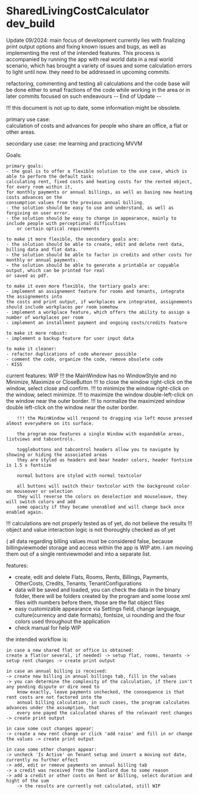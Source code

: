 # SharedLivingCostCalculator dev_build

Update 09/2024:
main focus of development currently lies with finalizing print output options and
fixing known issues and bugs, as well as implementing the rest of the intended 
features. This process is accompanied by running the app with real world data 
in a real world scenario, which has brought a variety of issues and some calculation
errors to light until now. they need to be addressed in upcoming commits.

refactoring, commenting and testing all calculations and the code base will be done
either to small fractions of the code while working in the area or in later commits
focused on such endeavours
-- End of Update --

!!! this document is not up to date, some information might be obsolete.


 primary use case:   
 calculation of costs and advances for people who share an office, 
 a flat or other areas. 
 
 secondary use case: 
 me learning and practicing MVVM

 Goals:
 
	primary goals:
	- the goal is to offer a flexible solution to the use case, which is able to perform the default task:
	calculating rent, fixed costs and heating costs for the rented object, for every room within it,
	for monthly payments or annual billings, as well as basing new heating costs advances on the
	consumption values from the previous annual billing.
	- the solution should be easy to use and understand, as well as forgiving on user error.
	- the solution should be easy to change in appearance, mainly to include people with perceptional difficulties
		or certain optical requirements
	
	to make it more flexible, the secondary goals are:
	- the solution should be able to create, edit and delete rent data, billing data and flat data.
	- the solution should be able to factor in credits and other costs for monthly or annual payments.
	- the solution should be able to generate a printable or copyable output, which can be printed for real
	or saved as pdf.
	
	to make it even more flexible, the tertiary goals are:
	- implement an assignement feature for rooms and tenants, integrate the assignements into
	the costs and print output, if workplaces are integrated, assignements should include workplaces per room somehow
	- implement a workplace feature, which offers the ability to assign a number of workplaces per room
	- implement an installment payment and ongoing costs/credits feature 
		
	to make it more robust:
	- implement a backup feature for user input data
	
	to make it cleaner:
	- refactor duplications of code wherever possible
	- comment the code, organize the code, remove obsolete code
	- KISS

current features: 
WIP	
		!!! the MainWindow has no WindowStyle and no Minimize, Maximize or CloseButton
		!!! to close the window right-click on the window, select close and confirm.
		!!! to minimize the window right-click on the window, select minimize.
		!!! to maximize the window double-left-click on the window near the outer border.
		!!! to normalize the maximized window double left-click on the window near the outer border.
		
		!!! the MainWindow will respond to dragging via left mouse pressed almost everywhere on its surface.
		
		the program now features a single Window with expandable areas, listviews and tabcontrols.
		
		togglebuttons and tabcontrol headers allow you to navigate by showing or hiding the associated areas
		they are styled as headers and bear header colors, header fontsize is 1.5 x fontsize
		
		normal buttons are styled with normal textcolor
		
		all buttons will switch their textcolor with the background color on mouseover or selection
		they will reverse the colors on deselection and mouseleave, they will switch colors and add
		some opacity if they became unenabled and will change back once enabled again.
		
!!! calculations are not properly tested as of yet, do not believe the results
!!! object and value interaction logic is not thoroughly checked as of yet

( all data regarding billing values must be considered false, because billingviewmodel storage and access
within the app is WIP atm. i am moving them out of a single rentviewmodel and into a separate list.

features:

- create, edit and delete Flats, Rooms, Rents, Billings, Payments, OtherCosts, Credits, Tenants, TenantConfigurations
- data will be saved and loaded, you can check the data in the binary folder, there will be folders created by the
	program and some loose xml files with numbers before them, those are the flat object files
- easy customizable appearance via Settings field, change language, culture(currency and date formats),
	fontsize, ui rounding and the four colors used throughout the application
- check manual for help WIP

the intended workflow is:

	in case a new shared flat or office is obtained:
	create a flat(or several, if needed) -> setup flat, rooms, tenants -> setup rent changes -> create print output
	
	in case an annual billing is received:
	-> create new billing in annual billings tab, fill in the values
	-> you can determine the complexity of the calculation, if there isn't any pending dispute or dire need to 
		know exactly, leave payments unchecked, the consequence is that rent costs are not factored into the
		annual billing calculation, in such cases, the program calculates advances under the assumption, that
		every one payed the calculated shares of the relevant rent changes
	-> create print output
	
	in case some cost changes appear:
	-> create a new rent change or click 'add raise' and fill in or change the values -> create print output
	
	in case some other changes appear:
	-> uncheck 'Is Active' on Tenant setup and insert a moving out date, currently no further effect
	-> add, edit or remove payments on annual billing tab
	-> a credit was received from the landlord due to some reason
	-> add a credit or other costs on Rent or Billing, select duration and hight of the sum
		-> the results are currently not calculated, still WIP